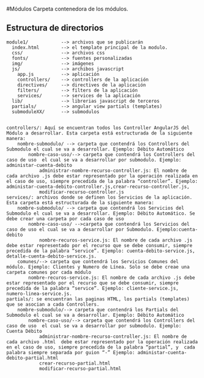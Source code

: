 #Módulos
Carpeta contenedora de los módulos.

## Estructura de directorios
    module1/            --> archivos que se publicarán
      index.html        --> el template principal de la modulo.
      css/              --> archivos css
      fonts/            --> fuentes personalizadas
      img/              --> imágenes
      js/               --> archibos javascript
        app.js          --> aplicación
        controllers/    --> controllers de la aplicación
        directives/     --> directives de la aplicación
        filters/        --> filters de la aplicación
        services/       --> services de la aplicación
      lib/              --> librerias javascript de terceros
      partials/         --> angular view partials (templates)
      submoduleXX/      --> submodulos

	  
	controllers/: Aquí se encuentran todos los Controller AngularJS del Módulo a desarrollar. Esta carpeta está estructurada de la siguiente manera:
		nombre-submodulo/ --> carpeta que contendrá los Controllers del Submodulo el cual se va a desarrollar. Ejemplo: Débito Automático
			nombre-caso-uso/--> carpeta que contendrá los Controllers del caso de uso  el cual se va a desarrollar por submodulo. Ejemplo: administar-cuenta-debito
				administrar-nombre-recurso-controller.js: El nombre de cada archivo .js debe estar representado por la operación realizada en el caso de uso, siempre precedida de la palabra “controller”. Ejemplo: administar-cuenta-debito-controller.js,crear-recurso-controller.js,
				modificar-recurso-controller.js
	services/: archivos donde se definen los Servicios de la aplicación. Esta carpeta está estructurada de la siguiente manera:
		nombre-submodulo/ --> carpeta que contendrá los Servicios del Submodulo el cual se va a desarrollar. Ejemplo: Débito Automático. Se debe crear una carpeta por cada caso de uso
			nombre-caso-uso/ -->carpeta que contendrá los Servicios del caso de uso el cual se va a desarrollar por Submodulo. Ejemplo:cuenta-debito
				nombre-recuros-service.js: El nombre de cada archivo .js debe estar representado por el recurso que se debe consumir, siempre precedida de la palabra “service”. Ejemplo: cuenta-debito-service.js, detalle-cuenta-debito-service.js.
		comunes/--> carpeta que contendrá los Servicios Comunes del módulo. Ejemplo: Clientes y Numero de Línea. Solo se debe creae una carpeta comunes por cada módulo
			nombre-recuros-service.js: El nombre de cada archivo .js debe estar representado por el recurso que se debe consumir, siempre precedida de la palabra “service”. Ejemplo: cliente-service.js, numero-linea-service.js.
	partials/: se encuentran las paginas HTML, los partials (templates) que se asocian a cada Controllers.
		nombre-submodulo/--> carpeta que contendrá los Partials del Submodulo el cual se va a desarrollar. Ejemplo: Débito Automático
			nombre-caso-uso/--> carpeta que contendrá los Controllers del caso de uso  el cual se va a desarrollar por submodulo. Ejemplo: Cuenta Débito
				administrar-nombre-recurso-controller.js: El nombre de cada archivo .html  debe estar representado por la operación realizada en el caso de uso, siempre precedida de la palabra “partial”, y  cada palabra siempre separada por guion “-” Ejemplo: administar-cuenta-debito-partial.html
				crear-recurso-partial.html
				modificar-recurso-partial.html
